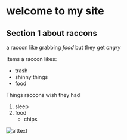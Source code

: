 # welcome to my site 

## Section 1 about raccons 

a raccon like grabbing _food_ but they get _angry_

Items a raccon likes:
- trash 
- shinny things
- food 

Things raccons wish they had 
1. sleep
2. food
   - chips 

![alttext](https://i.guim.co.uk/img/media/708574c05460016c929bbc19d86b1edade55e43a/0_318_2882_1729/master/2882.jpg?width=1200&height=900&quality=85&auto=format&fit=crop&s=9278f6a94f3484a4ae9a57a0b6fa0a2a)



